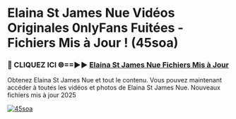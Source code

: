 # Elaina St James Nue Vidéos Originales 0nlyFans Fuitées - Fichiers Mis à Jour ! (45soa)

<h3>🔴 CLIQUEZ ICI 🌐==►► <a href="https://tinyurl.com/2pmr4ezf" rel="nofollow">Elaina St James Nue Fichiers Mis à Jour</a></h3>

Obtenez Elaina St James Nue et tout le contenu. Vous pouvez maintenant accéder à toutes les vidéos et photos de Elaina St James Nue. Nouveaux fichiers mis à jour 2025

[![45soa](https://i.imgur.com/6SNvagu.gif)](https://tinyurl.com/2pmr4ezf)
